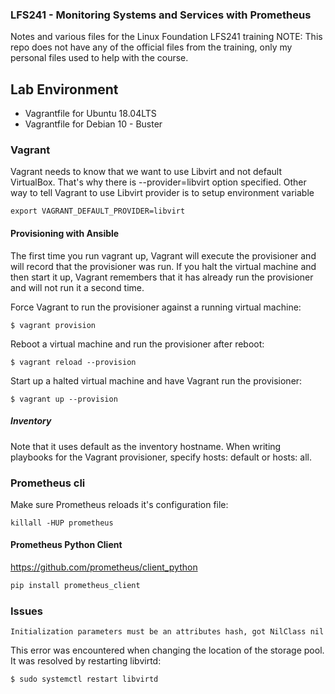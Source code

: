 ### LFS241 - Monitoring Systems and Services with Prometheus

Notes and various files for the Linux Foundation LFS241 training
NOTE: This repo does not have any of the official files from the training,
      only my personal files used to help with the course.

## Lab Environment

* Vagrantfile for Ubuntu 18.04LTS
* Vagrantfile for Debian 10 - Buster

### Vagrant

Vagrant needs to know that we want to use Libvirt and not default VirtualBox.
That's why there is --provider=libvirt option specified. Other way to tell
Vagrant to use Libvirt provider is to setup environment variable
```
export VAGRANT_DEFAULT_PROVIDER=libvirt
```

#### Provisioning with Ansible

The first time you run vagrant up, Vagrant will execute the provisioner and
will record that the provisioner was run. If you halt the virtual machine and
then start it up, Vagrant remembers that it has already run the provisioner
and will not run it a second time.

Force Vagrant to run the provisioner against a running virtual machine:
```
$ vagrant provision
```
Reboot a virtual machine and run the provisioner after reboot:
```
$ vagrant reload --provision
```
Start up a halted virtual machine and have Vagrant run the provisioner:
```
$ vagrant up --provision
```

##### Inventory

Note that it uses default as the inventory hostname. When writing playbooks
for the Vagrant provisioner, specify hosts: default or hosts: all.

### Prometheus cli

Make sure Prometheus reloads it's configuration file:
```
killall -HUP prometheus
```

#### Prometheus Python Client

https://github.com/prometheus/client_python

```bash
pip install prometheus_client
```

### Issues

```
Initialization parameters must be an attributes hash, got NilClass nil
```

This error was encountered when changing the location of the storage pool.
It was resolved by restarting libvirtd:
```
$ sudo systemctl restart libvirtd
```
